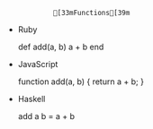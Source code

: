 
                [33mFunctions[39m


* Ruby

    def add(a, b)
      a + b
    end

* JavaScript

    function add(a, b) {
      return a + b;
    }

* Haskell

   add a b = a + b
